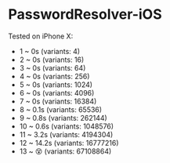 # PasswordResolver-iOS

Tested on iPhone X:
- 1 ~ 0s (variants: 4)
- 2 ~ 0s (variants: 16)
- 3 ~ 0s (variants: 64)
- 4 ~ 0s (variants: 256)
- 5 ~ 0s (variants: 1024)
- 6 ~ 0s (variants: 4096)
- 7 ~ 0s (variants: 16384)
- 8 ~ 0.1s (variants: 65536)
- 9 ~ 0.8s (variants: 262144)
- 10 ~ 0.6s (variants: 1048576)
- 11 ~ 3.2s (variants: 4194304)
- 12 ~ 14.2s (variants: 16777216)
- 13 ~ 😵  (variants: 67108864)